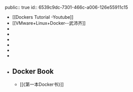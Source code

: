 public:: true
id:: 6539c9dc-7301-466c-a006-126e55911c15

- [[Dockers Tutorial -Youtube]]
- [[VMware+Linux+Docker--武沛齐]]
-
-
-
-
-
-
- ## Docker Book
	- [[《第一本Docker书》]]